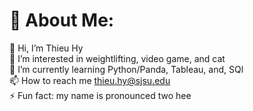 # 💫 About Me:
👋 Hi, I’m Thieu Hy<br>👀 I’m interested in weightlifting, video game, and cat<br>🌱 I’m currently learning Python/Panda, Tableau, and, SQl<br>📫 How to reach me thieu.hy@sjsu.edu<br>⚡ Fun fact: my name is pronounced two hee


<!---
thieuhy/thieuhy is a ✨ special ✨ repository because its `README.md` (this file) appears on your GitHub profile.
You can click the Preview link to take a look at your changes.
--->
